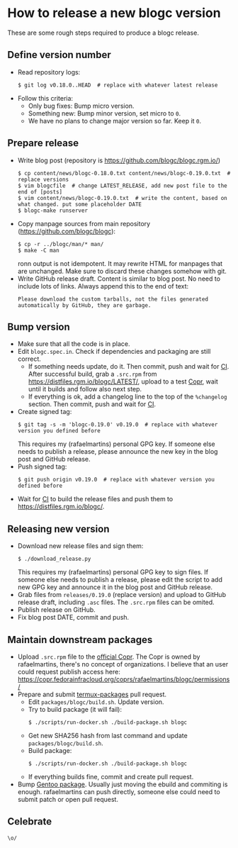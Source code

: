 # How to release a new blogc version

These are some rough steps required to produce a blogc release.


## Define version number

- Read repository logs:
  ```
  $ git log v0.18.0..HEAD  # replace with whatever latest release
  ```
- Follow this criteria:
  - Only bug fixes: Bump micro version.
  - Something new: Bump minor version, set micro to `0`.
  - We have no plans to change major version so far. Keep it `0`.


## Prepare release

- Write blog post (repository is https://github.com/blogc/blogc.rgm.io/)
  ```
  $ cp content/news/blogc-0.18.0.txt content/news/blogc-0.19.0.txt  # replace versions
  $ vim blogcfile  # change LATEST_RELEASE, add new post file to the end of [posts]
  $ vim content/news/blogc-0.19.0.txt  # write the content, based on what changed. put some placeholder DATE
  $ blogc-make runserver
  ```
- Copy manpage sources from main repository (https://github.com/blogc/blogc):
  ```
  $ cp -r ../blogc/man/* man/
  $ make -C man
  ```
  ronn output is not idempotent. It may rewrite HTML for manpages that are unchanged. Make sure to discard these changes somehow with git.
- Write GitHub release draft. Content is similar to blog post. No need to include lots of links. Always append this to the end of text:
  ```
  Please download the custom tarballs, not the files generated automatically by GitHub, they are garbage.
  ```


## Bump version

- Make sure that all the code is in place.
- Edit `blogc.spec.in`. Check if dependencies and packaging are still correct.
  - If something needs update, do it. Then commit, push and wait for [CI](https://github.com/blogc/blogc/actions). After successful build, grab a `.src.rpm` from https://distfiles.rgm.io/blogc/LATEST/, upload to a test [Copr](https://copr.fedorainfracloud.org/), wait until it builds and follow also next step.
  - If everything is ok, add a changelog line to the top of the `%changelog` section. Then commit, push and wait for [CI](https://github.com/blogc/blogc/actions).
- Create signed tag:
  ```
  $ git tag -s -m 'blogc-0.19.0' v0.19.0  # replace with whatever version you defined before
  ```
  This requires my (rafaelmartins) personal GPG key. If someone else needs to publish a release, please announce the new key in the blog post and GitHub release.
- Push signed tag:
  ```
  $ git push origin v0.19.0  # replace with whatever version you defined before
  ```
- Wait for [CI](https://github.com/blogc/blogc/actions) to build the release files and push them to https://distfiles.rgm.io/blogc/.


## Releasing new version

- Download new release files and sign them:
  ```
  $ ./download_release.py
  ```
  This requires my (rafaelmartins) personal GPG key to sign files. If someone else needs to publish a release, please edit the script to add new GPG key and announce it in the blog post and GitHub release.
- Grab files from `releases/0.19.0` (replace version) and upload to GitHub release draft, including `.asc` files. The `.src.rpm` files can be omited.
- Publish release on GitHub.
- Fix blog post DATE, commit and push.


## Maintain downstream packages
- Upload `.src.rpm` file to the [official Copr](https://copr.fedorainfracloud.org/coprs/rafaelmartins/blogc/). The Copr is owned by rafaelmartins, there's no concept of organizations. I believe that an user could request publish access here: https://copr.fedorainfracloud.org/coprs/rafaelmartins/blogc/permissions/
- Prepare and submit [termux-packages](https://github.com/termux/termux-packages) pull request.
  - Edit `packages/blogc/build.sh`. Update version.
  - Try to build package (it will fail):
    ```
    $ ./scripts/run-docker.sh ./build-package.sh blogc
    ```
  - Get new SHA256 hash from last command and update `packages/blogc/build.sh`.
  - Build package:
    ```
    $ ./scripts/run-docker.sh ./build-package.sh blogc
    ```
  - If everything builds fine, commit and create pull request.
- Bump [Gentoo package](https://packages.gentoo.org/packages/app-text/blogc). Usually just moving the ebuild and commiting is enough. rafaelmartins can push directly, someone else could need to submit patch or open pull request.


## Celebrate

    \o/
